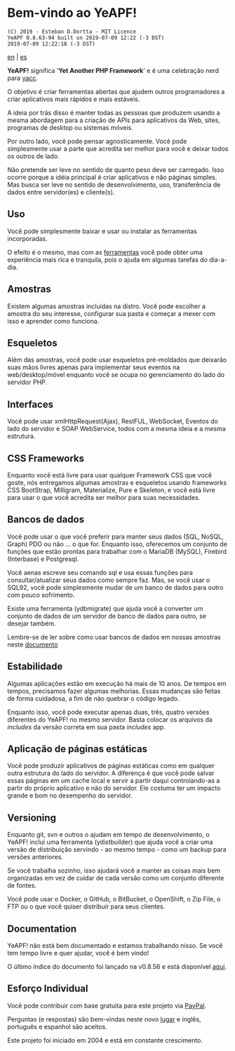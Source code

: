 # **Bem-vindo ao YeAPF!**

    (C) 2019 - Esteban D.Dortta - MIT Licence
    YeAPF 0.8.63-94 built on 2019-07-09 12:22 (-3 DST)
    2019-07-09 12:22:18 (-3 DST)

[en](readme-en.md) | [es](readme-es.md) 

**YeAPF!** significa '**Yet Another PHP Framework**' e é uma celebração nerd para [yacc](https://whatis.techtarget.com/definition/yacc-yet-another-compiler-compiler).

O objetivo é criar ferramentas abertas que ajudem outros programadores a criar aplicativos mais rápidos e mais estáveis.

A ideia por trás disso é manter todas as pessoas que produzem usando a mesma abordagem para a criação de APIs para aplicativos da Web, sites, programas de desktop ou sistemas móveis.

Por outro lado, você pode pensar agnosticamente. Você pode simplesmente usar a parte que acredita ser melhor para você e deixar todos os outros de lado.

Não pretende ser leve no sentido de quanto peso deve ser carregado. Isso ocorre porque a idéia principal é criar aplicativos e não páginas simples. Mas busca ser leve no sentido de desenvolvimento, uso, transferência de dados entre servidor(es) e cliente(s).

## Uso
Você pode simplesmente baixar e usar ou instalar as ferramentas incorporadas.

O efeito é o mesmo, mas com as [ferramentas](http://www.yeapf.com/wp/?p=455) você pode obter uma experiência mais rica e tranquila, pois o ajuda em algumas tarefas do dia-a-dia.

## Amostras
Existem algumas amostras incluídas na distro. Você pode escolher a amostra do seu interesse, configurar sua pasta e começar a mexer com isso e aprender como funciona.

## Esqueletos
Além das amostras, você pode usar esqueletos pré-moldados que deixarão suas mãos livres apenas para implementar seus eventos na web/desktop/móvel enquanto você se ocupa no gerenciamento do lado do servidor PHP.

## Interfaces
Você pode usar xmlHttpRequest(Ajax), RestFUL, WebSocket, Eventos do lado do servidor e SOAP WebService, todos com a mesma ideia e a mesma estrutura.

## CSS Frameworks
Enquanto você está livre para usar qualquer Framework CSS que você goste, nós entregamos algumas amostras e esqueletos usando frameworks CSS BootStrap, Milligram, Materialize, Pure e Skeleton, e você está livre para usar o que você acredita ser melhor para suas necessidades.

## Bancos de dados
Você pode usar o que você preferir para manter seus dados (SQL, NoSQL, Graph) PDO ou não ... o que for. Enquanto isso, oferecemos um conjunto de funções que estão prontas para trabalhar com o MariaDB (MySQL), Firebird (Interbase) e Postgresql.

Você aenas escreve seu comando sql e usa essas funções para consultar/atualizar seus dados como sempre faz. Mas, se você usar o SQL92, você pode simplesmente mudar de um banco de dados para outro com pouco sofrimento.

Existe uma ferramenta (ydbmigrate) que ajuda você a converter um conjunto de dados de um servidor de banco de dados para outro, se desejar também.

Lembre-se de ler sobre como usar bancos de dados em nossas amostras neste [documento](readme-database-samples-pt-br.md)

## Estabilidade
Algumas aplicações estão em execução há mais de 10 anos. De tempos em tempos, precisamos fazer algumas melhorias. Essas mudanças são feitas de forma cuidadosa, a fim de não quebrar o código legado.

Enquanto isso, você pode executar apenas duas, três, quatro versões diferentes do YeAPF! no mesmo servidor. Basta colocar os arquivos da *includes* da versão correta em sua pasta *includes* app.

## Aplicação de páginas estáticas
Você pode produzir aplicativos de páginas estáticas como em qualquer outra estrutura do lado do servidor. A diferença é que você pode salvar essas páginas em um cache local e servir a partir daqui controlando-as a partir do próprio aplicativo e não do servidor. Ele costuma ter um impacto grande e bom no desempenho do servidor.

## Versioning
Enquanto git, svn e outros o ajudam em tempo de desenvolvimento, o YeAPF! inclui uma ferramenta (ydistbuilder) que ajuda você a criar uma versão de distribuição servindo - ao mesmo tempo - como um backup para versões anteriores.

Se você trabalha sozinho, isso ajudará você a manter as coisas mais bem organizadas em vez de cuidar de cada versão como um conjunto diferente de fontes.

Você pode usar o Docker, o GitHub, o BitBucket, o OpenShift, o Zip File, o FTP ou o que você quiser distribuir para seus clientes.

## Documentation
YeAPF! não está bem documentado e estamos trabalhando nisso.
Se você tem tempo livre e quer ajudar, você é bem vindo!

O último índice do documento foi lançado na v0.8.56 e está disponível [aqui](http://yeapf.com/doc/0.8.56/index.html).

## Esforço Individual
Você pode contribuir com base gratuita para este projeto via [PayPal](http://www.yeapf.com/paypal-en.html).

Perguntas (e respostas) são bem-vindas neste novo [lugar](http://answers.yeapf.com/) e inglês, português e espanhol são aceitos.

Este projeto foi iniciado em 2004 e está em constante crescimento.